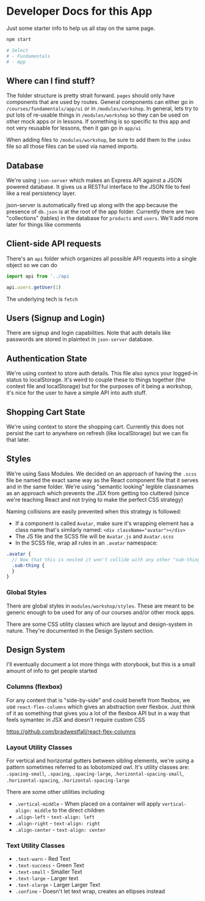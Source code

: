# Developer Docs for this App

Just some starter info to help us all stay on the same page.

```sh
npm start

# Select
# - Fundamentals
# - App
```

## Where can I find stuff?

The folder structure is pretty strait forward. `pages` should only have components that are used by routes. General components can either go in `/courses/fundamentals/app/ui` or in `/modules/workshop`. In general, lets try to put lots of re-usable things in `/modules/workshop` so they can be used on other mock apps or in lessons. If something is so specific to this app and not very reusable for lessons, then it gan go in `app/ui`

When adding files to `/modules/workshop`, be sure to add them to the `index` file so all those files can be used via named imports.

## Database

We're using `json-server` which makes an Express API against a JSON powered database. It gives us a RESTful interface to the JSON file to feel like a real persistency layer.

json-server is automatically fired up along with the app because the presence of `db.json` is at the root of the app folder. Currently there are two "collections" (tables) in the database for `products` and `users`. We'll add more later for things like comments

## Client-side API requests

There's an `api` folder which organizes all possible API requests into a single object so we can do

```js
import api from '../api

api.users.getUser(1)
```

The underlying tech is `fetch`

## Users (Signup and Login)

There are signup and login capabilities. Note that auth details like passwords are stored in plaintext in `json-server` database.

## Authentication State

We're using context to store auth details. This file also syncs your logged-in status to localStorage. It's weird to couple these to things together (the context file and localStorage) but for the purposes of it being a workshop, it's nice for the user to have a simple API into auth stuff.

## Shopping Cart State

We're using context to store the shopping cart. Currently this does not persist the cart to anywhere on refresh (like localStorage) but we can fix that later.

## Styles

We're using Sass Modules. We decided on an approach of having the `.scss` file be named the exact same way as the React component file that it serves and in the same folder. We're using "semantic looking" legible classnames as an approach which prevents the JSX from getting too cluttered (since we're teaching React and not trying to make the perfect CSS strategy)

Naming collisions are easily prevented when this strategy is followed:

- If a component is called `Avatar`, make sure it's wrapping element has a class name that's similarly named: `<div className="avatar"></div>`
- The JS file and the SCSS file will be `Avatar.js` and `Avatar.scss`
- In the SCSS file, wrap all rules in an `.avatar` namespace:

```scss
.avatar {
  // Now that this is nested it won't collide with any other "sub-thing"
  .sub-thing {
  }
}
```

### Global Styles

There are global styles in `modules/workshop/styles`. These are meant to be generic enough to be used for any of our courses and/or other mock apps.

There are some CSS utility classes which are layout and design-system in nature. They're documented in the Design System section.

## Design System

I'll eventually document a lot more things with storybook, but this is a small amount of info to get people started

### Columns (flexbox)

For any content that is "side-by-side" and could benefit from flexbox, we use `react-flex-columns` which gives an abstraction over flexbox. Just think of it as something that gives you a lot of the flexbox API but in a way that feels symantec in JSX and doesn't require custom CSS

https://github.com/bradwestfall/react-flex-columns

### Layout Utility Classes

For vertical and horizontal gutters between sibling elements, we're using a pattern sometimes referred to as lobotomized owl. It's utility classes are: `.spacing-small`, `.spacing`, `.spacing-large`, `.horizontal-spacing-small`, `.horizontal-spacing`, `.horizontal-spacing-large`

There are some other utilities including

- `.vertical-middle` - When placed on a container will apply `vertical-align: middle` to the direct children
- `.align-left` - `text-align: left`
- `.align-right` - `text-align: right`
- `.align-center` - `text-align: center`

### Text Utility Classes

- `.text-warn` - Red Text
- `.text-success` - Green Text
- `.text-small` - Smaller Text
- `.text-large` - Larger text
- `.text-xlarge` - Larger Larger Text
- `.confine` - Doesn't let text wrap, creates an ellipses instead

